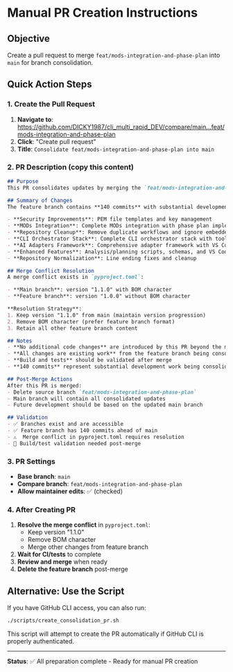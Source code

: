 # Manual PR Creation Instructions

## Objective
Create a pull request to merge `feat/mods-integration-and-phase-plan` into `main` for branch consolidation.

## Quick Action Steps

### 1. Create the Pull Request
1. **Navigate to**: https://github.com/DICKY1987/cli_multi_rapid_DEV/compare/main...feat/mods-integration-and-phase-plan
2. **Click**: "Create pull request"
3. **Title**: `Consolidate feat/mods-integration-and-phase-plan into main`

### 2. PR Description (copy this content)
```markdown
## Purpose
This PR consolidates updates by merging the `feat/mods-integration-and-phase-plan` branch into `main` to establish main as the single source of truth. This is part of a branch cleanup effort to consolidate development work.

## Summary of Changes
The feature branch contains **140 commits** with substantial development history including:

- **Security Improvements**: PEM file templates and key management
- **MODs Integration**: Complete MODs integration with phase plan implementation
- **Repository Cleanup**: Remove duplicate workflows and ignore embedded repos
- **CLI Orchestrator Stack**: Complete CLI orchestrator stack with tool integration layer
- **AI Adapters Framework**: Comprehensive adapter framework with VS Code extension
- **Enhanced Features**: Analysis/planning scripts, schemas, and VS Code commands
- **Repository Normalization**: Line ending fixes and cleanup

## Merge Conflict Resolution
A merge conflict exists in `pyproject.toml`:

- **Main branch**: version "1.1.0" with BOM character
- **Feature branch**: version "1.0.0" without BOM character

**Resolution Strategy**:
1. Keep version "1.1.0" from main (maintain version progression)
2. Remove BOM character (prefer feature branch format)
3. Retain all other feature branch content

## Notes
- **No additional code changes** are introduced by this PR beyond the merge
- **All changes are existing work** from the feature branch being consolidated
- **Build and tests** should be validated after merge
- **140 commits** represent substantial development work being consolidated

## Post-Merge Actions
After this PR is merged:
- Delete source branch `feat/mods-integration-and-phase-plan`
- Main branch will contain all consolidated updates
- Future development should be based on the updated main branch

## Validation
- ✅ Branches exist and are accessible
- ✅ Feature branch has 140 commits ahead of main
- ⚠️  Merge conflict in pyproject.toml requires resolution
- 🔄 Build/test validation needed post-merge
```

### 3. PR Settings
- **Base branch**: `main`
- **Compare branch**: `feat/mods-integration-and-phase-plan`
- **Allow maintainer edits**: ✅ (checked)

### 4. After Creating PR
1. **Resolve the merge conflict** in `pyproject.toml`:
   - Keep version "1.1.0"
   - Remove BOM character
   - Merge other changes from feature branch
2. **Wait for CI/tests** to complete
3. **Review and merge** when ready
4. **Delete the feature branch** post-merge

## Alternative: Use the Script
If you have GitHub CLI access, you can also run:
```bash
./scripts/create_consolidation_pr.sh
```

This script will attempt to create the PR automatically if GitHub CLI is properly authenticated.

---

**Status**: ✅ All preparation complete - Ready for manual PR creation
